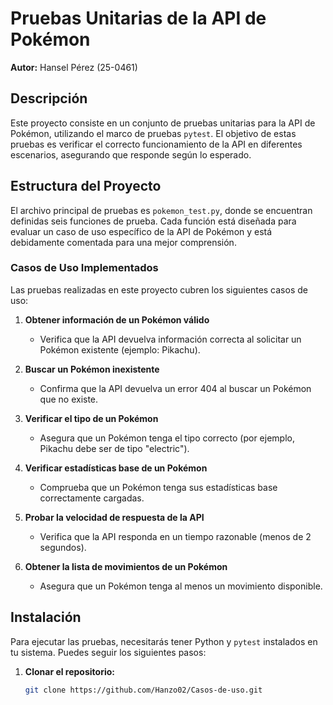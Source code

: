 # Pruebas Unitarias de la API de Pokémon

**Autor:** Hansel Pérez (25-0461)

## Descripción

Este proyecto consiste en un conjunto de pruebas unitarias para la API de Pokémon, utilizando el marco de pruebas `pytest`. El objetivo de estas pruebas es verificar el correcto funcionamiento de la API en diferentes escenarios, asegurando que responde según lo esperado.

## Estructura del Proyecto

El archivo principal de pruebas es `pokemon_test.py`, donde se encuentran definidas seis funciones de prueba. Cada función está diseñada para evaluar un caso de uso específico de la API de Pokémon y está debidamente comentada para una mejor comprensión.

### Casos de Uso Implementados

Las pruebas realizadas en este proyecto cubren los siguientes casos de uso:

1. **Obtener información de un Pokémon válido**
   - Verifica que la API devuelva información correcta al solicitar un Pokémon existente (ejemplo: Pikachu).

2. **Buscar un Pokémon inexistente**
   - Confirma que la API devuelva un error 404 al buscar un Pokémon que no existe.

3. **Verificar el tipo de un Pokémon**
   - Asegura que un Pokémon tenga el tipo correcto (por ejemplo, Pikachu debe ser de tipo "electric").

4. **Verificar estadísticas base de un Pokémon**
   - Comprueba que un Pokémon tenga sus estadísticas base correctamente cargadas.

5. **Probar la velocidad de respuesta de la API**
   - Verifica que la API responda en un tiempo razonable (menos de 2 segundos).

6. **Obtener la lista de movimientos de un Pokémon**
   - Asegura que un Pokémon tenga al menos un movimiento disponible.

## Instalación

Para ejecutar las pruebas, necesitarás tener Python y `pytest` instalados en tu sistema. Puedes seguir los siguientes pasos:

1. **Clonar el repositorio:**
   ```bash
   git clone https://github.com/Hanzo02/Casos-de-uso.git

